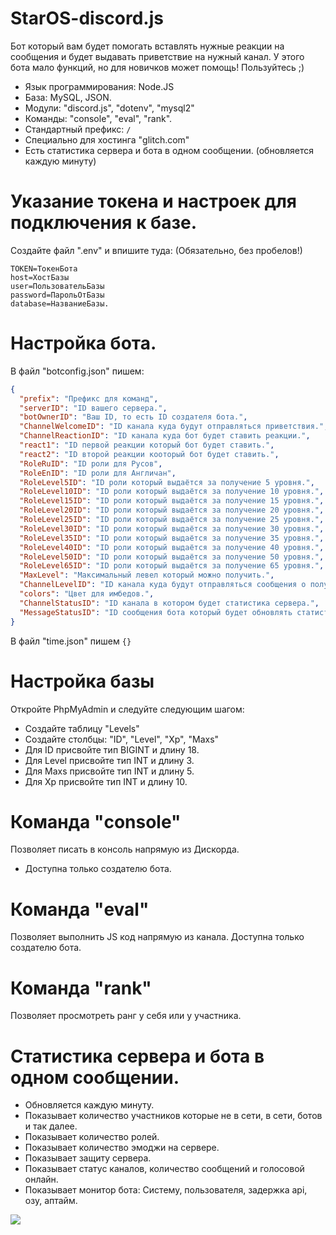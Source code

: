 # StarOS-discord.js
Бот который вам будет помогать вставлять нужные реакции на сообщения и будет выдавать приветствие на нужный канал.
У этого бота мало функций, но для новичков может помощь! Пользуйтесь ;)
- Язык программирования: Node.JS
- База: MySQL, JSON.
- Модули: "discord.js", "dotenv", "mysql2"
- Команды: "console", "eval", "rank".
- Стандартный префикс: `/`
- Специально для хостинга "glitch.com"
- Есть статистика сервера и бота в одном сообщении. (обновляется каждую минуту)
# Указание токена и настроек для подключения к базе.
 Создайте файл ".env" и впишите туда: (Обязательно, без пробелов!)
```
TOKEN=ТокенБота
host=ХостБазы
user=ПользовательБазы
password=ПарольОтБазы
database=НазваниеБазы.
```
# Настройка бота.
В файл "botconfig.json" пишем:
```JSON
{
  "prefix": "Префикс для команд",
  "serverID": "ID вашего сервера.",
  "botOwnerID": "Ваш ID, то есть ID создателя бота.",
  "ChannelWelcomeID": "ID канала куда будут отправляться приветствия.",
  "ChannelReactionID": "ID канала куда бот будет ставить реакции.",
  "react1": "ID первой реакции который бот будет ставить.",
  "react2": "ID второй реакции кооторый бот будет ставить.",
  "RoleRuID": "ID роли для Русов",
  "RoleEnID": "ID роли для Англичан",
  "RoleLevel5ID": "ID роли который выдаётся за получение 5 уровня.",
  "RoleLevel10ID": "ID роли который выдаётся за получение 10 уровня.",
  "RoleLevel15ID": "ID роли который выдаётся за получение 15 уровня.",
  "RoleLevel20ID": "ID роли который выдаётся за получение 20 уровня.",
  "RoleLevel25ID": "ID роли который выдаётся за получение 25 уровня.",
  "RoleLevel30ID": "ID роли который выдаётся за получение 30 уровня.",
  "RoleLevel35ID": "ID роли который выдаётся за получение 35 уровня.",
  "RoleLevel40ID": "ID роли который выдаётся за получение 40 уровня.",
  "RoleLevel50ID": "ID роли который выдаётся за получение 50 уровня.",
  "RoleLevel65ID": "ID роли который выдаётся за получение 65 уровня.",
  "MaxLevel": "Максимальный левел который можно получить.",
  "ChannelLevelID": "ID канала куда будут отправляться сообщения о получении уровня.",
  "colors": "Цвет для имбедов.",
  "ChannelStatusID": "ID канала в котором будет статистика сервера.",
  "MessageStatusID": "ID сообщения бота который будет обновлять статистику."
}
```
В файл "time.json" пишем `{}`
# Настройка базы
Откройте PhpMyAdmin и следуйте следующим шагом:
- Создайте таблицу "Levels"
- Создайте столбцы: "ID", "Level", "Xp", "Maxs"
- Для ID присвойте тип BIGINT и длину 18.
- Для Level присвойте тип INT и длину 3.
- Для Maxs присвойте тип INT и длину 5.
- Для Xp присвойте тип INT и длину 10.
# Команда "console"
Позволяет писать в консоль напрямую из Дискорда.
- Доступна только создателю бота.
# Команда "eval"
Позволяет выполнить JS код напрямую из канала. Доступна только создателю бота.
# Команда "rank"
Позволяет просмотреть ранг у себя или у участника.
# Статистика сервера и бота в одном сообщении.
- Обновляется каждую минуту.
- Показывает количество участников которые не в сети, в сети, ботов и так далее.
- Показывает количество ролей.
- Показывает количество эмоджи на сервере.
- Показывает защиту сервера.
- Показывает статус каналов, количество сообщений и голосовой онлайн.
- Показывает монитор бота: Систему, пользователя, задержка api, озу, аптайм.
<img src='https://cdn.discordapp.com/attachments/605395679019532288/625611797935947776/unknown.png'>
